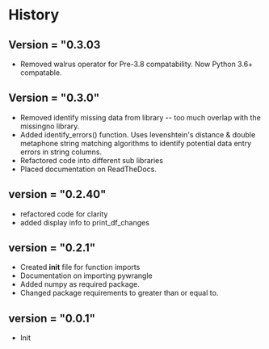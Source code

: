 # History

## Version = "0.3.03
- Removed walrus operator for Pre-3.8 compatability. Now Python 3.6+ compatable.

## Version = "0.3.0"
- Removed identify missing data from library -- too much overlap with the missingno library.
- Added identify_errors() function. Uses levenshtein's distance & double metaphone string matching algorithms to identify potential data entry errors in string columns.
- Refactored code into different sub libraries
- Placed documentation on ReadTheDocs.

## version = "0.2.40"
- refactored code for clarity
- added display info to print_df_changes

## version = "0.2.1"
- Created __init__ file for function imports
- Documentation on importing pywrangle
- Added numpy as required package.
- Changed package requirements to greater than or equal to.

## version = "0.0.1"
- Init

